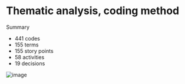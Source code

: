 # Thematic analysis, coding method

Summary
- 441 codes
- 155 terms
- 155 story points
- 58 activities
- 19 decisions

![image](https://user-images.githubusercontent.com/20724910/134348273-a0827844-0e7f-41e1-90bc-13fefefb4999.png)

